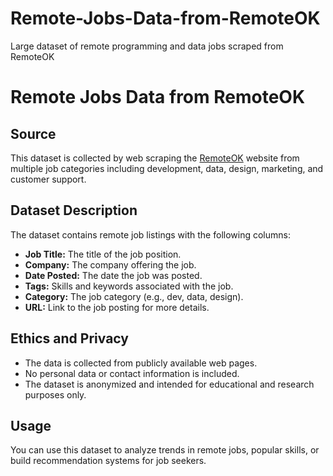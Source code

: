 # Remote-Jobs-Data-from-RemoteOK
Large dataset of remote programming and data jobs scraped from RemoteOK
# Remote Jobs Data from RemoteOK

## Source
This dataset is collected by web scraping the [RemoteOK](https://remoteok.com/) website from multiple job categories including development, data, design, marketing, and customer support.

## Dataset Description
The dataset contains remote job listings with the following columns:

- **Job Title:** The title of the job position.
- **Company:** The company offering the job.
- **Date Posted:** The date the job was posted.
- **Tags:** Skills and keywords associated with the job.
- **Category:** The job category (e.g., dev, data, design).
- **URL:** Link to the job posting for more details.

## Ethics and Privacy
- The data is collected from publicly available web pages.
- No personal data or contact information is included.
- The dataset is anonymized and intended for educational and research purposes only.

## Usage
You can use this dataset to analyze trends in remote jobs, popular skills, or build recommendation systems for job seekers.

